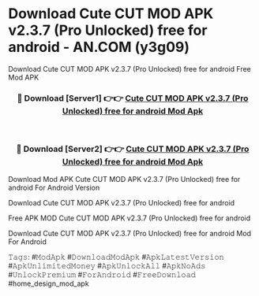# Download Cute CUT MOD APK v2.3.7 (Pro Unlocked) free for android - AN.COM (y3g09)
Download Cute CUT MOD APK v2.3.7 (Pro Unlocked) free for android Free Mod APK

<div align="center">
<h3>🔴 Download [Server1] 👉👉 <a href="https://apkcomod.com?title=Cute_CUT_MOD_APK_v2.3.7_(Pro_Unlocked)_free_for_android">Cute CUT MOD APK v2.3.7 (Pro Unlocked) free for android Mod Apk</a></h3><br>

<h3>🔴 Download [Server2] 👉👉 <a href="https://apkcomod.com?title=Cute_CUT_MOD_APK_v2.3.7_(Pro_Unlocked)_free_for_android">Cute CUT MOD APK v2.3.7 (Pro Unlocked) free for android Mod Apk</a></h3>
</div>


Download Mod APK Cute CUT MOD APK v2.3.7 (Pro Unlocked) free for android For Android Version

Download Cute CUT MOD APK v2.3.7 (Pro Unlocked) free for android 

Free APK MOD Cute CUT MOD APK v2.3.7 (Pro Unlocked) free for android 

Download Cute CUT MOD APK v2.3.7 (Pro Unlocked) free for android Mod For Android

𝚃𝚊𝚐𝚜: #𝙼𝚘𝚍𝙰𝚙𝚔 #𝙳𝚘𝚠𝚗𝚕𝚘𝚊𝚍𝙼𝚘𝚍𝙰𝚙𝚔 #𝙰𝚙𝚔𝙻𝚊𝚝𝚎𝚜𝚝𝚅𝚎𝚛𝚜𝚒𝚘𝚗 #𝙰𝚙𝚔𝚄𝚗𝚕𝚒𝚖𝚒𝚝𝚎𝚍𝙼𝚘𝚗𝚎𝚢 #𝙰𝚙𝚔𝚄𝚗𝚕𝚘𝚌𝚔𝙰𝚕𝚕 #𝙰𝚙𝚔𝙽𝚘𝙰𝚍𝚜 #𝚄𝚗𝚕𝚘𝚌𝚔𝙿𝚛𝚎𝚖𝚒𝚞𝚖 #𝙵𝚘𝚛𝙰𝚗𝚍𝚛𝚘𝚒𝚍 #𝙵𝚛𝚎𝚎𝙳𝚘𝚠𝚗𝚕𝚘𝚊𝚍 #home_design_mod_apk